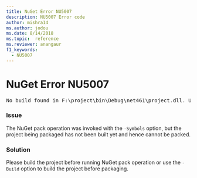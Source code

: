 ```yaml
---
title: NuGet Error NU5007
description: NU5007 Error code
author: mishra14
ms.author: jodou
ms.date: 8/14/2018
ms.topic:  reference
ms.reviewer: anangaur
f1_keywords: 
  - NU5007
---
```


# NuGet Error NU5007
<pre>No build found in F:\project\bin\Debug\net461\project.dll. Use the -Build option or build the project.</pre>

### Issue

The NuGet pack operation was invoked with the `-Symbols` option, but the project being packaged has not been built yet and hence cannot be packed.


### Solution

Please build the project before running NuGet pack operation or use the `-Build` option to build the project before packaging.


